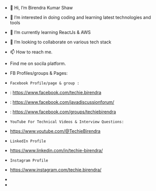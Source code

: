 - 👋 Hi, I’m Birendra Kumar Shaw
- 👀 I’m interested in doing coding and learning latest technologies and tools
- 🌱 I’m currently learning ReactJs & AWS 
- 💞️ I’m looking to collaborate on various tech stack
- 📫 How to reach me.
- Find me on socila platform. 
- FB Profiles/groups & Pages:
-     Facebook Profile/page & group :
-    : https://www.facebook.com/techie.birendra
-    : https://www.facebook.com/javadiscussionforum/
-    : https://www.facebook.com/groups/techiebirendra

-     YouTube For Technical Videos & Interview Questions:
-    https://www.youtube.com/@TechieBirendra
-     LinkedIn Profile
-    https://www.linkedin.com/in/techie-birendra/
-     Instagram Profile
-    https://www.instagram.com/techie.birendra/
- 
-      

<!---
shawbirendra/shawbirendra is a ✨ special ✨ repository because its `README.md` (this file) appears on your GitHub profile.
You can click the Preview link to take a look at your changes.
--->
